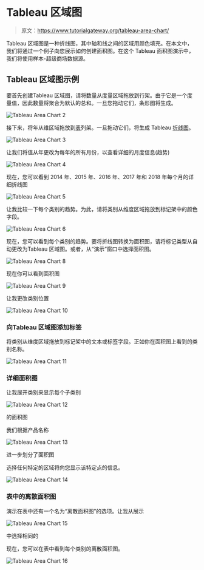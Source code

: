 # Tableau 区域图

> 原文：<https://www.tutorialgateway.org/tableau-area-chart/>

Tableau 区域图是一种折线图，其中轴和线之间的区域用颜色填充。在本文中，我们将通过一个例子向您展示如何创建面积图。在这个 Tableau 面积图演示中，我们将使用样本-超级商场数据源。

## Tableau 区域图示例

要首先创建Tableau 区域图，请将数量从度量区域拖放到行架。由于它是一个度量值，因此数量将聚合为默认的总和。一旦您拖动它们，条形图将生成。

![Tableau Area Chart 2](img/f868e42031881b8b55cd2430cf0c7cbe.png)

接下来，将年从维区域拖放到[表](https://www.tutorialgateway.org/tableau/)列架。一旦拖动它们，将生成 Tableau [折线图](https://www.tutorialgateway.org/tableau-line-chart/)。

![Tableau Area Chart 3](img/8619c849746c768c73195936d0caf20e.png)

让我们将值从年更改为每年的所有月份，以查看详细的月度信息(趋势)

![Tableau Area Chart 4](img/7abc0228266ec3eaa54fd4a9290714be.png)

现在，您可以看到 2014 年、2015 年、2016 年、2017 年和 2018 年每个月的详细折线图

![Tableau Area Chart 5](img/698790eb656694c9fe97ca8a3a373cae.png)

让我比较一下每个类别的趋势。为此，请将类别从维度区域拖放到标记架中的颜色字段。

![Tableau Area Chart 6](img/4c96f3e27f2748dd289e3bf0f941d9d1.png)

现在，您可以看到每个类别的趋势。要将折线图转换为面积图，请将标记类型从自动更改为Tableau 区域图。或者，从“演示”窗口中选择面积图。

![Tableau Area Chart 8](img/946c4a994d6eca31e10234aa9e5b293d.png)

现在你可以看到面积图

![Tableau Area Chart 9](img/1c87b85c694c748bf4b5f0fe53e37c7c.png)

让我更改类别位置

![Tableau Area Chart 10](img/71f2c47a83808590381152049e65e48f.png)

### 向Tableau 区域图添加标签

将类别从维度区域拖放到标记架中的文本或标签字段。正如你在面积图上看到的类别名称。

![Tableau Area Chart 11](img/d7e21ffb4565b98607971adca5dbcaae.png)

### 详细面积图

让我展开类别来显示每个子类别

![Tableau Area Chart 12](img/4aa010e660db644051aecef5b34ca090.png)

的面积图

我们根据产品名称

![Tableau Area Chart 13](img/2bf1f4c9c48ba9a5d88e2cb0ceb5da0a.png)

进一步划分了面积图

选择任何特定的区域将向您显示该特定点的信息。

![Tableau Area Chart 14](img/b00b118313b4ebdfc02840b870ec61f9.png)

### 表中的离散面积图

演示在表中还有一个名为“离散面积图”的选项。让我从展示

![Tableau Area Chart 15](img/090e7854333e3846b188f6cdc552762f.png)

中选择相同的

现在，您可以在表中看到每个类别的离散面积图。

![Tableau Area Chart 16](img/5b0230c57920c602dc78ca4dd683685f.png)